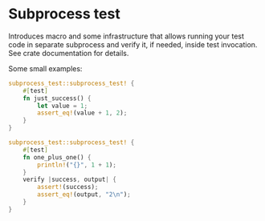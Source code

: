 # Subprocess test

Introduces macro and some infrastructure that allows running your test code in separate subprocess
and verify it, if needed, inside test invocation. See crate documentation for details.

Some small examples:

```rust
subprocess_test::subprocess_test! {
    #[test]
    fn just_success() {
        let value = 1;
        assert_eq!(value + 1, 2);
    }
}
```

```rust
subprocess_test::subprocess_test! {
    #[test]
    fn one_plus_one() {
        println!("{}", 1 + 1);
    }
    verify |success, output| {
        assert!(success);
        assert_eq!(output, "2\n");
    }
}
```
